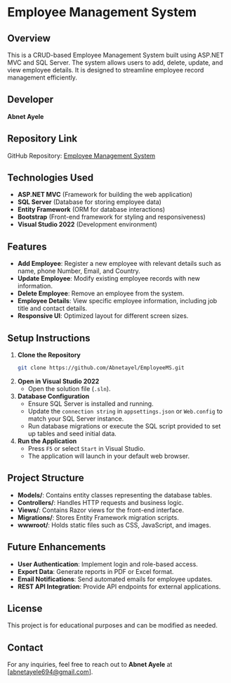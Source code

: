 # Employee Management System

## Overview

This is a CRUD-based Employee Management System built using ASP.NET MVC and SQL Server. The system allows users to add, delete, update, and view employee details. It is designed to streamline employee record management efficiently.

## Developer

**Abnet Ayele**

## Repository Link

GitHub Repository: [Employee Management System](https://github.com/Abnetayel/EmployeeMS.git)

## Technologies Used

- **ASP.NET MVC** (Framework for building the web application)
- **SQL Server** (Database for storing employee data)
- **Entity Framework** (ORM for database interactions)
- **Bootstrap** (Front-end framework for styling and responsiveness)
- **Visual Studio 2022** (Development environment)

## Features

- **Add Employee**: Register a new employee with relevant details such as name, phone Number, Email, and Country.
- **Update Employee**: Modify existing employee records with new information.
- **Delete Employee**: Remove an employee from the system.
- **Employee Details**: View specific employee information, including job title and contact details.
- **Responsive UI**: Optimized layout for different screen sizes.

## Setup Instructions

1. **Clone the Repository**
   ```sh
   git clone https://github.com/Abnetayel/EmployeeMS.git
   ```
2. **Open in Visual Studio 2022**
   - Open the solution file (`.sln`).
3. **Database Configuration**
   - Ensure SQL Server is installed and running.
   - Update the `connection string` in `appsettings.json` or `Web.config` to match your SQL Server instance.
   - Run database migrations or execute the SQL script provided to set up tables and seed initial data.
4. **Run the Application**
   - Press `F5` or select `Start` in Visual Studio.
   - The application will launch in your default web browser.

## Project Structure

- **Models/**: Contains entity classes representing the database tables.
- **Controllers/**: Handles HTTP requests and business logic.
- **Views/**: Contains Razor views for the front-end interface.
- **Migrations/**: Stores Entity Framework migration scripts.
- **wwwroot/**: Holds static files such as CSS, JavaScript, and images.

## Future Enhancements

- **User Authentication**: Implement login and role-based access.
- **Export Data**: Generate reports in PDF or Excel format.
- **Email Notifications**: Send automated emails for employee updates.
- **REST API Integration**: Provide API endpoints for external applications.

## License

This project is for educational purposes and can be modified as needed.

## Contact

For any inquiries, feel free to reach out to **Abnet Ayele** at [abnetayele694@gmail.com].

